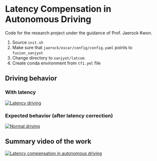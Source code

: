 # Latency Compensation in Autonomous Driving

Code for the research project under the guidance of Prof. Jaerock Kwon.

1. Source `init.sh`
2. Make sure that `jaerock/oscar/config/config.yaml` points to `fusion_sanjyot`
3. Change directory to `sanjyot/latcom`
4. Create conda environment from `tf1.yml` file

## Driving behavior

### With latency
[![Latency driving](https://img.youtube.com/vi/XAK8Kx2HEKA/0.jpg)](https://www.youtube.com/watch?v=XAK8Kx2HEKA)

### Expected behavior (after latency correction)
[![Normal driving](https://img.youtube.com/vi/HYRz44E69Mw/0.jpg)](https://www.youtube.com/watch?v=HYRz44E69Mw)


## Summary video of the work
[![Latency compensation in autonomous driving](https://img.youtube.com/vi/4goiiVKqOjI/0.jpg)](https://www.youtube.com/watch?v=4goiiVKqOjI)
